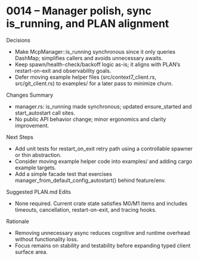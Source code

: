 # 0014 – Manager polish, sync is_running, and PLAN alignment

Decisions
- Make McpManager::is_running synchronous since it only queries DashMap; simplifies callers and avoids unnecessary awaits.
- Keep spawn/health-check/backoff logic as-is; it aligns with PLAN’s restart-on-exit and observability goals.
- Defer moving example helper files (src/context7_client.rs, src/git_client.rs) to examples/ for a later pass to minimize churn.

Changes Summary
- manager.rs: is_running made synchronous; updated ensure_started and start_autostart call sites.
- No public API behavior change; minor ergonomics and clarity improvement.

Next Steps
- Add unit tests for restart_on_exit retry path using a controllable spawner or thin abstraction.
- Consider moving example helper code into examples/ and adding cargo example targets.
- Add a simple facade test that exercises manager_from_default_config_autostart() behind feature/env.

Suggested PLAN.md Edits
- None required. Current crate state satisfies M0/M1 items and includes timeouts, cancellation, restart-on-exit, and tracing hooks.

Rationale
- Removing unnecessary async reduces cognitive and runtime overhead without functionality loss.
- Focus remains on stability and testability before expanding typed client surface area.
